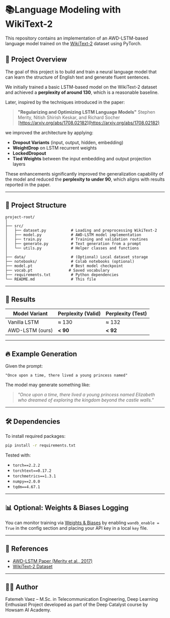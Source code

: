 # 📚Language Modeling with WikiText-2

This repository contains an implementation of an AWD-LSTM-based language model trained on the [WikiText-2](https://huggingface.co/datasets/wikitext/viewer/wikitext-2) dataset using PyTorch.

## 🧠 Project Overview

The goal of this project is to build and train a neural language model that can learn the structure of English text and generate fluent sentences.

We initially trained a basic LSTM-based model on the WikiText-2 dataset and achieved a **perplexity of around 130**, which is a reasonable baseline.

Later, inspired by the techniques introduced in the paper:

> **"Regularizing and Optimizing LSTM Language Models"**
> Stephen Merity, Nitish Shirish Keskar, and Richard Socher
> [https://arxiv.org/abs/1708.02182](https://arxiv.org/abs/1708.02182)

we improved the architecture by applying:

* **Dropout Variants** (input, output, hidden, embedding)
* **WeightDrop** on LSTM recurrent weights
* **LockedDropout**
* **Tied Weights** between the input embedding and output projection layers

These enhancements significantly improved the generalization capability of the model and reduced the **perplexity to under 90**, which aligns with results reported in the paper.

---

## 📁 Project Structure

```
project-root/
│
├── src/
│   ├── dataset.py           # Loading and preprocessing WikiText-2
│   ├── model.py             # AWD-LSTM model implementation
│   ├── train.py             # Training and validation routines
│   ├── generate.py          # Text generation from a prompt
│   └── utils.py             # Helper classes and functions
│
├── data/                    # (Optional) Local dataset storage
├── notebooks/               # Colab notebooks (optional)
├── model.pt                 # Best model checkpoint
├── vocab.pt                # Saved vocabulary
├── requirements.txt         # Python dependencies
└── README.md                # This file
```

---

## 🧪 Results

| Model Variant   | Perplexity (Valid) | Perplexity (Test) |
| --------------- | ------------------ | ----------------- |
| Vanilla LSTM    | ≈ 130              | ≈ 132             |
| AWD-LSTM (ours) | **< 90**           | **< 92**          |

---

## 🔥 Example Generation

Given the prompt:

```
"Once upon a time, there lived a young princess named"
```

The model may generate something like:

> *"Once upon a time, there lived a young princess named Elizabeth who dreamed of exploring the kingdom beyond the castle walls."*

---

## 🛠 Dependencies

To install required packages:

```bash
pip install -r requirements.txt
```

Tested with:

* `torch==2.2.2`
* `torchtext==0.17.2`
* `torchmetrics==1.3.1`
* `numpy==2.0.0`
* `tqdm==4.67.1`

---

## 📊 Optional: Weights & Biases Logging

You can monitor training via [Weights & Biases](https://wandb.ai/) by enabling `wandb_enable = True` in the config section and placing your API key in a local `key` file.

---

## 📌 References

* [AWD-LSTM Paper (Merity et al., 2017)](https://arxiv.org/abs/1708.02182)
* [WikiText-2 Dataset](https://paperswithcode.com/dataset/wikitext-2)

---

## 👩‍💻 Author

Fatemeh Vaez – M.Sc. in Telecommunication Engineering, Deep Learning Enthusiast
Project developed as part of the Deep Catalyst course by Howsam AI Academy.
